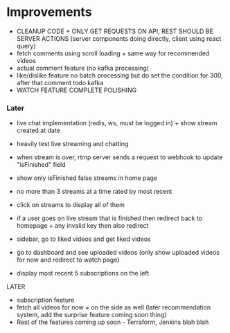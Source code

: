 # Improvements
- CLEANUP CODE + ONLY GET REQUESTS ON API, REST SHOULD BE SERVER ACTIONS (server components doing directly, client using react query)
- fetch comments using scroll loading + same way for recommended videos
- actual comment feature (no kafka processing)
- like/dislike feature no batch processing but do set the condition for 300, after that comment todo kafka
- WATCH FEATURE COMPLETE POLISHING


### Later
- live chat implementation (redis, ws, must be logged in) + show stream created at date
- heavily test live streaming and chatting
- when stream is over, rtmp server sends a request to webhook to update "isFinished" field
- show only isFinished false streams in home page
- no more than 3 streams at a time rated by most recent
- click on streams to display all of them
- if a user goes on live stream that is finished then redirect back to homepage + any invalid key then also redirect

- sidebar, go to liked videos and get liked videos
- go to dashboard and see uploaded videos (only show uploaded videos for now and redirect to watch page)
- display most recent 5 subscriptions on the left


LATER
- subscription feature
- fetch all videos for now + on the side as well (later recommendation system, add the surprise feature coming soon thing)
- Rest of the features coming up soon - Terraform, Jenkins blah blah